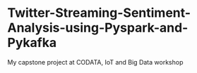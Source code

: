 # Twitter-Streaming-Sentiment-Analysis-using-Pyspark-and-Pykafka
My capstone project at CODATA, IoT and Big Data workshop
